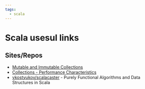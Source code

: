 ```yaml
---
tags:
  - scala
---
```


# Scala usesul links

## Sites/Repos

- [Mutable and Immutable Collections](https://docs.scala-lang.org/overviews/collections-2.13/overview.html)
- [Collections - Performance Characteristics](https://docs.scala-lang.org/overviews/collections-2.13/performance-characteristics.html)
- [vkostyukov/scalacaster](https://github.com/vkostyukov/scalacaster) - Purely Functional Algorithms and Data Structures in Scala